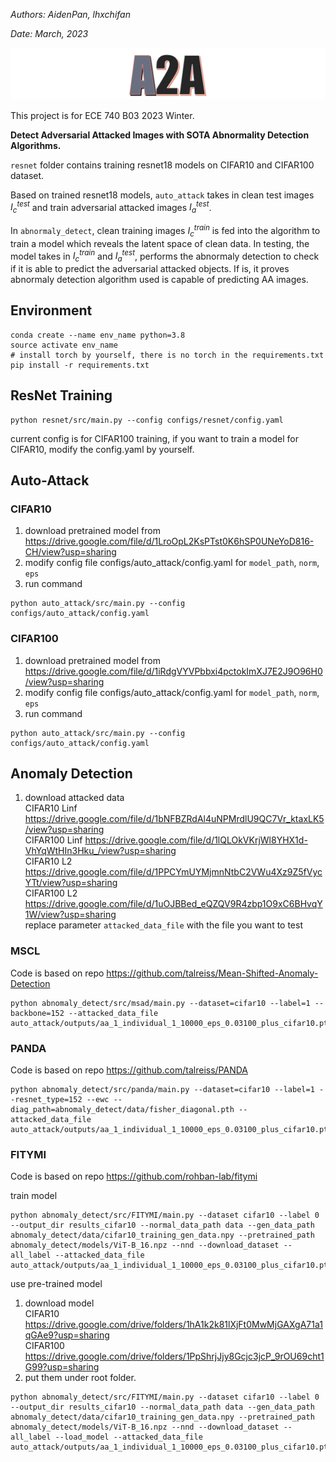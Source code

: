 *Authors: AidenPan, lhxchifan*

*Date: March, 2023*

![A2A](https://github.com/ZhenglinPan/a2a/blob/master/others/readme_A2A.png)

This project is for ECE 740 B03 2023 Winter.

**Detect Adversarial Attacked Images with SOTA Abnormality Detection Algorithms.**

`resnet` folder contains training resnet18 models on CIFAR10 and CIFAR100 dataset. 

Based on trained resnet18 models, `auto_attack` takes in clean test images $I^{test}_{c}$ and train adversarial attacked images $I^{test}_{a}$.

In `abnormaly_detect`, clean training images $I^{train}_{c}$ is fed into the algorithm to train a model which reveals the latent space of clean data. In testing, the model takes in $I^{train}_{c}$ and $I^{test}_{a}$, performs the abnormaly detection to check if it is able to predict the adversarial attacked objects. If is, it proves abnormaly detection algorithm used is capable of predicting AA images.

## Environment
```
conda create --name env_name python=3.8
source activate env_name
# install torch by yourself, there is no torch in the requirements.txt
pip install -r requirements.txt
```
## ResNet Training
```
python resnet/src/main.py --config configs/resnet/config.yaml
```  
current config is for CIFAR100 training, if you want to train a model for CIFAR10, modify the config.yaml by yourself.
## Auto-Attack
### CIFAR10
1. download pretrained model from https://drive.google.com/file/d/1LroOpL2KsPTst0K6hSP0UNeYoD816-CH/view?usp=sharing  
2. modify config file configs/auto_attack/config.yaml for `model_path`, `norm`, `eps`  
3. run command  
```
python auto_attack/src/main.py --config configs/auto_attack/config.yaml
```
### CIFAR100
1. download pretrained model from https://drive.google.com/file/d/1iRdgVYVPbbxi4pctokImXJ7E2J9O96H0/view?usp=sharing  
2. modify config file configs/auto_attack/config.yaml for `model_path`, `norm`, `eps`  
3. run command  
```
python auto_attack/src/main.py --config configs/auto_attack/config.yaml
```
## Anomaly Detection
1. download attacked data  
CIFAR10 Linf https://drive.google.com/file/d/1bNFBZRdAl4uNPMrdlU9QC7Vr_ktaxLK5/view?usp=sharing  
CIFAR100 Linf https://drive.google.com/file/d/1lQLOkVKrjWl8YHX1d-VhYqWtHIn3Hku_/view?usp=sharing  
CIFAR10 L2 https://drive.google.com/file/d/1PPCYmUYMjmnNtbC2VWu4Xz9Z5fVycYTt/view?usp=sharing  
CIFAR100 L2 https://drive.google.com/file/d/1uOJBBed_eQZQV9R4zbp1O9xC6BHvqY1W/view?usp=sharing  
replace parameter `attacked_data_file` with the file you want to test  
### MSCL
Code is based on repo https://github.com/talreiss/Mean-Shifted-Anomaly-Detection  
```
python abnomaly_detect/src/msad/main.py --dataset=cifar10 --label=1 --backbone=152 --attacked_data_file auto_attack/outputs/aa_1_individual_1_10000_eps_0.03100_plus_cifar10.pth 
```
### PANDA
Code is based on repo https://github.com/talreiss/PANDA  
```
python abnomaly_detect/src/panda/main.py --dataset=cifar10 --label=1 --resnet_type=152 --ewc --diag_path=abnomaly_detect/data/fisher_diagonal.pth --attacked_data_file auto_attack/outputs/aa_1_individual_1_10000_eps_0.03100_plus_cifar10.pth
``` 
### FITYMI
Code is based on repo https://github.com/rohban-lab/fitymi  

train model
```
python abnomaly_detect/src/FITYMI/main.py --dataset cifar10 --label 0 --output_dir results_cifar10 --normal_data_path data --gen_data_path  abnomaly_detect/data/cifar10_training_gen_data.npy --pretrained_path abnomaly_detect/models/ViT-B_16.npz --nnd --download_dataset --all_label --attacked_data_file auto_attack/outputs/aa_1_individual_1_10000_eps_0.03100_plus_cifar10.pth
```

use pre-trained model
1. download model  
CIFAR10 https://drive.google.com/drive/folders/1hA1k2k81lXjFt0MwMjGAXgA71a1qGAe9?usp=sharing  
CIFAR100 https://drive.google.com/drive/folders/1PpShrjJjy8Gcjc3jcP_9rOU69cht1G99?usp=sharing  
2. put them under root folder.  
```
python abnomaly_detect/src/FITYMI/main.py --dataset cifar10 --label 0 --output_dir results_cifar10 --normal_data_path data --gen_data_path  abnomaly_detect/data/cifar10_training_gen_data.npy --pretrained_path abnomaly_detect/models/ViT-B_16.npz --nnd --download_dataset --all_label --load_model --attacked_data_file auto_attack/outputs/aa_1_individual_1_10000_eps_0.03100_plus_cifar10.pth
```